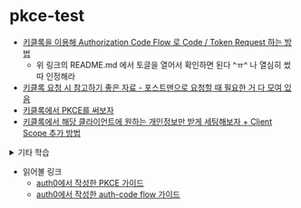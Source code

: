 # pkce-test

- [키클록을 이용해 Authorization Code Flow 로 Code / Token Request 하는 방법](https://github.com/inseo24/pkce-test/blob/main/keycloak-21.0.2/README.md#authorization-code-flow--keyclaok)
  - 위 링크의 README.md 에서 토글을 열어서 확인하면 된다 ^ㅠ^ 나 열심히 썼따 인정해라 
- [키클록 요청 시 참고하기 좋은 자료 - 포스트맨으로 요청할 때 필요한 거 다 모여 있음](https://www.postman.com/credshare/workspace/keycloak-sso/request/14351307-d7e4bff4-a72b-46c6-964f-d0ad6c2b3703)
- [키클록에서 PKCE를 써보자](https://github.com/inseo24/pkce-test/blob/main/keycloak-21.0.2/README.md#authorization-code-flow-with-pkce--keyclaok)
- [키클록에서 해당 클라이언트에 원하는 개인정보만 받게 세팅해보자 + Client Scope 추가 방법](https://github.com/inseo24/pkce-test/blob/main/keycloak-21.0.2/README.md#consent%EA%B6%8C%ED%95%9C-%EB%8F%99%EC%9D%98--default-scope)

<details>
  <summary>기타 학습</summary>
  
- nonce : Number used ONCE, 일회용으로 사용하기 위해 생성하는 난수
  - nonce 자체는 키클록에서 생성하는게 아니라, 클라이언트에서 생성하고 요청에 포함함
  - 재전송 방지 목적
  
- state : CSRF(Cross-Site Request Forgery) 공격 방지, 클라이언트 생성하고 OAuth2 인증 프로세스 내내 유지
  - 일반적으로 난수와 함께 시간 정보나 사용자 세션 같은 추가 정보를 사용해 생성
  
</details>

- 읽어볼 링크
  - [auth0에서 작성한 PKCE 가이드](https://auth0.com/docs/get-started/authentication-and-authorization-flow/call-your-api-using-the-authorization-code-flow-with-pkce)
  - [auth0에서 작성한 auth-code flow 가이드](https://auth0.com/docs/get-started/authentication-and-authorization-flow/call-your-api-using-the-authorization-code-flow)
